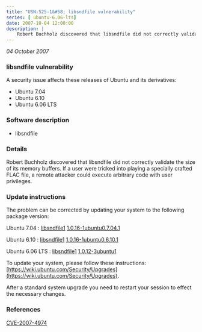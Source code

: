 ```yaml
---
title: "USN-525-1&#58; libsndfile vulnerability"
series: [ ubuntu-6.06-lts]
date: 2007-10-04 12:00:00
description: |
    Robert Buchholz discovered that libsndfile did not correctly validate the size of its memory buffers.  If a user were tricked into playing a specially crafted FLAC file, a remote attacker could execute arbitrary code with user privileges. 
--- 
```

 
 

*04 October 2007*

### libsndfile vulnerability

A security issue affects these releases of Ubuntu and its derivatives:

* Ubuntu 7.04
* Ubuntu 6.10
* Ubuntu 6.06 LTS

### Software description

* libsndfile 

### Details

Robert Buchholz discovered that libsndfile did not correctly validate the size of its memory buffers. If a user were tricked into playing a specially crafted FLAC file, a remote attacker could execute arbitrary code with user privileges. 

### Update instructions

The problem can be corrected by updating your system to the following package version:

Ubuntu 7.04
 : [libsndfile1](https://launchpad.net/ubuntu/+source/libsndfile) <span> [1.0.16-1ubuntu0.7.04.1](https://launchpad.net/ubuntu/+source/libsndfile/1.0.16-1ubuntu0.7.04.1) </span> 

Ubuntu 6.10
 : [libsndfile1](https://launchpad.net/ubuntu/+source/libsndfile) <span> [1.0.16-1ubuntu0.6.10.1](https://launchpad.net/ubuntu/+source/libsndfile/1.0.16-1ubuntu0.6.10.1) </span> 

Ubuntu 6.06 LTS
 : [libsndfile1](https://launchpad.net/ubuntu/+source/libsndfile) <span> [1.0.12-3ubuntu1](https://launchpad.net/ubuntu/+source/libsndfile/1.0.12-3ubuntu1) </span> 

To update your system, please follow these instructions: [https://wiki.ubuntu.com/Security/Upgrades](https://wiki.ubuntu.com/Security/Upgrades).

After a standard system upgrade you need to restart your session to effect the necessary changes. 

### References

 
 [CVE-2007-4974](http://people.ubuntu.com/~ubuntu-security/cve/CVE-2007-4974)
 

